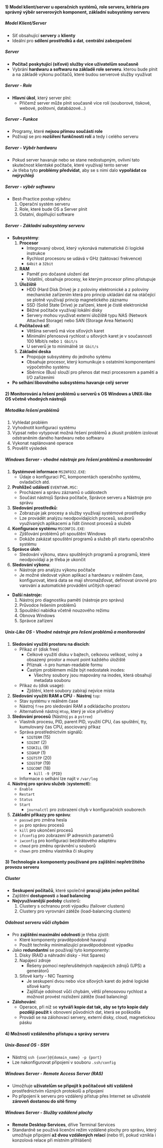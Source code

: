 #### 1) Model klient/server u operačních systémů, role serveru, kritéria pro správný výběr serverových komponent, základní subsystémy serveru
##### Model Klient/Server
- Síť obsahující **servery** a **klienty**
- Ideální pro **sdílení prostředků a dat**, **centrální zabezpečení**
##### Server
- **Počítač poskytující (síťové) služby více uživatelům současně**
- Vybrání **hardwaru a softwaru na základě role serveru**. kterou bude plnit a na základě výkonu počítačů, které budou serverové služby využívat
##### Server - Role
- **Hlavní úkol**, který server plní:
	- Přičemž server může plnit současně více rolí (souborové, tiskové, webové, poštovní, databázové...)
##### Server - Funkce
- Programy, které **nejsou přímou součástí role**
- Požívají se pro **rozšíření funkčnosti rolí** a tedy i celého serveru
##### Server - Výběr hardwaru
- Pokud server havaruje nebo se stane nedostupným, ovlivní tato skutečnost klientské počítače, které využívají tento server
- Je třeba tyto **problémy předvídat**, aby se s nimi dalo **vypořádat co nejrychleji**
##### Server - výběr softwaru
- Best-Practice postup výběru:
	1) Operační systém serveru
	2) Role, které bude OS a Server plnit
	3) Ostatní, doplňující software
##### Server - Základní subsystémy serveru
- **Subsystémy**:
	1) **Procesor**
		- Integrovaný obvod, který vykonává matematické či logické instrukce
		- Rychlost procesoru se udává v GHz (taktovací frekvence)
		- `64bit` a `32bit`
	2)  **RAM**
		- Paměť pro dočasné uložení dat
		- Volatilní, obsahuje procesy, ke kterým procesor přímo přistupuje
	3) **Úložiště**
		- HDD (Hard Disk Drive) je z poloviny elektronické a z poloviny mechanické zařízením která pro princip ukládání dat na otáčející se plotně využívají princip magnetického záznamu
		- SSD (Solid State Drive) je zařízení, které je čistě elektronické
		- Běžné počítače využívají lokální disky
		- Servery mohou využívat externí úložiště typu NAS (Network Attached Storage) nebo SAN (Storage Area Network)
	4) **Počítačová síť**:
		- Většina serverů má více síťových karet
		- Minimální přenosová rychlost u síťových karet je v současnosti 100 Mbit/s nebo `1 Gbit/s`
		- U serverů je to minimálně `10 Gbit/s`
	5) **Základní deska**
		- Propojuje subsystémy do jednoho sytému
		- Obsahuje procesor, který komunikuje s ostatními komponentami výpočetního systému
		- Sběrnice (Bus) slouží pro přenos dat mezi procesorem a pamětí a I/O zařízeními
- **Po selhání libovolného subsystému havaruje celý server**
#### 2) Monitorování a řešení problémů u serverů s OS Windows a UNIX-like OS včetně vhodných nástrojů
##### Metodika řešení problémů
1) Vyhledat problém
2) Vyhodnotit konfiguraci systému
3) Vypsat nebo vytypovat možná řešení problémů a zkusit problém izolovat odstraněním daného hardwaru nebo softwaru
4) Vykonat naplánované operace
5) Prověřit výsledek
##### Windows Server - vhodné nástroje pro řešení problémů a monitorování
1) **Systémové informace** `MSINFO32.EXE`:
	- Údaje o konfiguraci PC, komponentách operačního systému, ovladačích atd.
2) **Prohlížeč událostí** `EVENTVWR.MSC`:
	- Procházení a správu záznamů o událostech
	- Součást nástrojů Správa počítače, Správce serveru a Nástroje pro správu
3) **Sledování prostředků**:
	- Zobrazuje jak procesy a služby využívají systémové prostředky
	- Lze provádět analýzu neodpovídajících procesů, souborů využívaných aplikacemi a řídit činnost procesů a služeb
4) **Konfigurace systému** `MSCONFIG.EXE`:
	- Zjišťování problémů při spouštění Windows
	- Dokáže zakázat spouštění programů a služeb při startu operačního systému
5) **Správce úloh**:
	- Sledování výkonu, stavu spuštěných programů a programů, které neodpovídají a je třeba je ukončit
6) **Sledování výkonu**:
	- Nástroje pro analýzu výkonu počítače
	- Je možné sledovat výkon aplikací a hardwaru v reálném čase, konfigurovat, která data se mají shromažďovat, definovat úrovně pro varování a automatické provádění určitých operací
- **Další nástroje:** 
	1. Nástroj pro diagnostiku paměti (nástroje pro správu)
	2. Průvodce řešením problémů
	3. Spouštěcí nabídka včetně nouzového režimu
	4. Obnova Windows
	5. Správce zařízení
##### Unix-Like OS - Vhodné nástroje pro řešení problémů a monitorování
1) **Sledování využití prostoru na discích**:
	- Příkaz `df` (disk free)
		- Celkové využití disku v bajtech, celkovou velikost, volný a obsazený prostor a mount point každého úložiště
		- Příznak `-h` pro human-readable formu
		- Častým problémem může být nedostatek inodes:
			- Všechny soubory jsou mapovány na inodes, která obsahují metadata souboru
	- Příkaz `du` (disk usage):
		- Zjištění, které soubory zabírají nejvíce místa
2) **Sledování využití RAM a CPU** - **Nástroj** `top`:
	- Stav systému v reálném čase
	- Nástroj `free` pro sledování RAM a odkládacího prostoru
	- Alternativně nástroj `Htop`, který je více přívětivý
3) **Sledování procesů** (Nástroj `ps` a `pstree`)
	- Vlastník procesu, PID, parent PID, využití CPU, čas spuštění, tty, kumulovaný čas CPU, asociovaný příkaz
	- Správa prostřednictvím signálů:
		- `SIGTERM` (15)
		- `SIGINT` (2)
		- `SIGKILL` (9)
		- `SIGHUP` (1)
		- `SIGTSTP` (20)
		- `SIGSTOP` (19)
		- `SIGCONT` (18)
			- `kill -9 {PID}`
	- Informace o selhání lze najít v `/var/log`
4) **Nástroj pro správu služeb** (**systemctl**):
	- `Enable`
	- `Restart`
	- `Status`
	- `Start`
		-  `journalctl` pro zobrazení chyb v konfiguračních souborech
5) **Základní příkazy pro správu**:
	- `passwd` pro změna hesla
	- `ps` pro správu procesů
	- `kill` pro ukončení procesů
	- `ifconfig` pro zobrazení IP adresních parametrů
	- `iwconfig` pro konfiguraci bezdrátového adaptéru
	- `chmod` pro změnu oprávnění u souborů
	- `chown` pro změnu vlastníka či skupiny
#### 3) Technologie a komponenty používané pro zajištění nepřetržitého provozu serveru
##### Cluster
- **Seskupení počítačů**, které společně **pracují jako jeden počítač**
- Zajištění **dostupnosti** a **load balancing**
- **Nejvyužívanější podoby** clusterů:
	1) Clustery s ochranou proti výpadku (failover clusters)
	2) Clustery pro vyrovnání zátěže (load-balancing clusters)
##### Odolnost serveru vůči chybám
- Pro **zajištění maximální odolnosti** je třeba zjistit:
	- Které komponenty pravděpodobně havarují
	- Použít techniky minimalizující pravděpodobnost výpadku
- Jako **redundantní** se používají tyto komponenty:
	1) Disky (RAID a náhradní disky - Hot Spares)
	2) Napájecí zdroje
		- Řešeny pomocí nepřerušitelných napájecích zdrojů (UPS) a generátorů
	3) Síťové karty - NIC Teaming
		- Je seskupení dvou nebo více síťových karet do jedné logické síťové karty
		- Zajišťuje odolnost vůči chybám, větší přenosovou rychlost a možnost provést rozložení zátěže (load balancing)
- **Zálohování**:
	- Operace, při níž se **vytváři kopie dat tak, aby se tyto kopie daly později použít** k obnovení původních dat, která se poškodila
	- Provádí se na zálohovací servery, externí disky, cloud, magnetickou pásku
#### 4) Možnosti vzdáleného přístupu a správy serveru
##### Unix-Based OS - SSH
- Nástroj `ssh {user}@{domain_name} -p {port}`
- Lze nakonfigurovat připojení v souboru `.ssh/config`
##### Windows Server - Remote Access Server (RAS)
- Umožňuje **uživatelům se připojit k počítačové síti vzdáleně** prostřednictvím různých protokolů a připojení
- Po připojení k serveru pro vzdálený přístup přes Internet se uživatelé **zároveň dostanou do sítě firmy**
##### Windows Server - Služby vzdálené plochy
- **Remote Desktop Services**, dříve Terminal Services
- Standardně se používá licenční režim vzdálené plochy pro správu, který umožňuje připojení **až dvou vzdálených relací** (nebo tří, pokud vznikla i konzolová relace při místním přihlášení)
